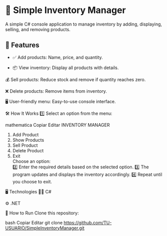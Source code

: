 # 🛒 Simple Inventory Manager
A simple C# console application to manage inventory by adding, displaying, selling, and removing products.

## 🌟 Features
- ✅ Add products: Name, price, and quantity.

- 📦 View inventory: Display all products with details.

💰 Sell products: Reduce stock and remove if quantity reaches zero.

❌ Delete products: Remove items from inventory.

🖥️ User-friendly menu: Easy-to-use console interface.

🛠 How It Works
1️⃣ Select an option from the menu:

mathematica
Copiar
Editar
INVENTORY MANAGER  
1. Add Product  
2. Show Products  
3. Sell Product  
4. Delete Product  
5. Exit  
Choose an option:  
2️⃣ Enter the required details based on the selected option.
3️⃣ The program updates and displays the inventory accordingly.
4️⃣ Repeat until you choose to exit.

🖥️ Technologies
🧑‍💻 C#

⚙️ .NET

🚀 How to Run
Clone this repository:

bash
Copiar
Editar
git clone https://github.com/TU-USUARIO/SimpleInventoryManager.git
